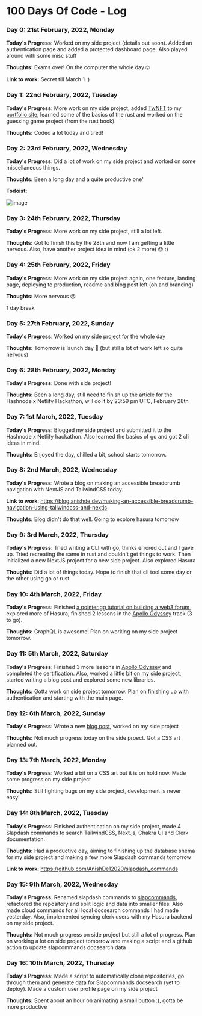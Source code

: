 # 100 Days Of Code - Log

### Day 0: 21st February, 2022, Monday

**Today's Progress**: Worked on my side project (details out soon). Added an authentication page and added a protected dashboard page. Also played around with some misc stuff

**Thoughts:** Exams over! On the computer the whole day 🙄

**Link to work:** Secret till March 1 :)

### Day 1: 22nd February, 2022, Tuesday

**Today's Progress**: More work on my side project, added [TwNFT](https://twnft.vercel.app/) to my [portfolio site](https://anishde.dev/), learned some of the basics of the rust and worked on the guessing game project (from the rust book).

**Thoughts:** Coded a lot today and tired!

### Day 2: 23rd February, 2022, Wednesday

**Today's Progress**: Did a lot of work on my side project and worked on some miscellaneous things.

**Thoughts:** Been a long day and a quite productive one'

**Todoist:** 

![image](https://user-images.githubusercontent.com/63192115/155370619-9f92adb7-ef18-47e2-8db5-90e98b36881a.png)

### Day 3: 24th February, 2022, Thursday

**Today's Progress**: More work on my side project, still a lot left.

**Thoughts:** Got to finish this by the 28th and now I am getting a little nervous. Also, have another project idea in mind (ok 2 more) 😓 :)

### Day 4: 25th February, 2022, Friday

**Today's Progress**: More work on my side project again, one feature, landing page, deploying to production, readme and blog post left (oh and branding)

**Thoughts:** More nervous 😞

1 day break

### Day 5: 27th February, 2022, Sunday

**Today's Progress**: Worked on my side project for the whole day

**Thoughts:** Tomorrow is launch day 🎉 (but still a lot of work left so quite nervous)

### Day 6: 28th February, 2022, Monday

**Today's Progress**: Done with side project!

**Thoughts:** Been a long day, still need to finish up the article for the Hashnode x Netlify Hackathon, will do it by 23:59 pm UTC, February 28th

### Day 7: 1st March, 2022, Tuesday

**Today's Progress**: Blogged my side project and submitted it to the Hashnode x Netlify hackathon. Also learned the basics of go and got 2 cli ideas in mind.

**Thoughts:** Enjoyed the day, chilled a bit, school starts tomorrow.

### Day 8: 2nd March, 2022, Wednesday

**Today's Progress**: Wrote a blog on making an accessible breadcrumb navigation with NextJS and TailwindCSS today.

**Link to work**: https://blog.anishde.dev/making-an-accessible-breadcrumb-navigation-using-tailwindcss-and-nextjs

**Thoughts:** Blog didn't do that well. Going to explore hasura tomorrow

### Day 9: 3rd March, 2022, Thursday

**Today's Progress**: Tried writing a CLI with go, thinks errored out and I gave up. Tried recreating the same in rust and couldn't get things to work. Then initialized a new NextJS project for a new side project. Also explored Hasura

**Thoughts:** Did a lot of things today. Hope to finish that cli tool some day or the other using go or rust

### Day 10: 4th March, 2022, Friday

**Today's Progress**: Finished [a pointer.gg tutorial on building a web3 forum](https://www.pointer.gg/tutorials/create-a-web3-forum-with-polygon/), explored more of Hasura, finished 2 lessons in the [Apollo Odyssey](https://odyssey.apollographql.com/) track (3 to go). 

**Thoughts:** GraphQL is awesome! Plan on working on my side project tomorrow.

### Day 11: 5th March, 2022, Saturday

**Today's Progress**: Finished 3 more lessons in [Apollo Odyssey](https://odyssey.apollographql.com/) and completed the certification. Also, worked a little bit on my side project, started writing a blog post and explored some new libraries.

**Thoughts:** Gotta work on side project tomorrow. Plan on finishing up with authentication and starting with the main page.

### Day 12: 6th March, 2022, Sunday

**Today's Progress**: Wrote a new [blog post](https://blog.anishde.dev/powerful-code-blocks-with-code-hike-and-mdx), worked on my side project

**Thoughts:** Not much progress today on the side proect. Got a CSS art planned out.

### Day 13: 7th March, 2022, Monday

**Today's Progress**: Worked a bit on a CSS art but it is on hold now. Made some progress on my side project

**Thoughts:** Still fighting bugs on my side project, development is never easy!

### Day 14: 8th March, 2022, Tuesday

**Today's Progress**: Finished authentication on my side project, made 4 Slapdash commands to search TailwindCSS, Next.js, Chakra UI and Clerk documentation.

**Thoughts:** Had a productive day, aiming to finishing up the database shema for my side project and making a few more Slapdash commands tomorrow

**Link to work**: https://github.com/AnishDe12020/slapdash_commands

### Day 15: 9th March, 2022, Wednesday

**Today's Progress**: Renamed slapdash commands to [slapcommands](https://github.com/AnishDe12020/slapcommands), refactored the repository and split logic and data into smaller files. Also made cloud commands for all local docsearch commands I had made yesterday. Also, implemented syncing clerk users with my Hasura backend on my side project.

**Thoughts:** Not much progress on side project but still a lot of progress. Plan on working a lot on side project tomorrow and making a script and a github action to update slapcommands docsearch data

### Day 16: 10th March, 2022, Thursday

**Today's Progress**: Made a script to automatically clone repositories, go through them and generate data for Slapcommands docsearch (yet to deploy). Made a custom user profile page on my side project

**Thoughts:** Spent about an hour on animating a small button :(, gotta be more productive

